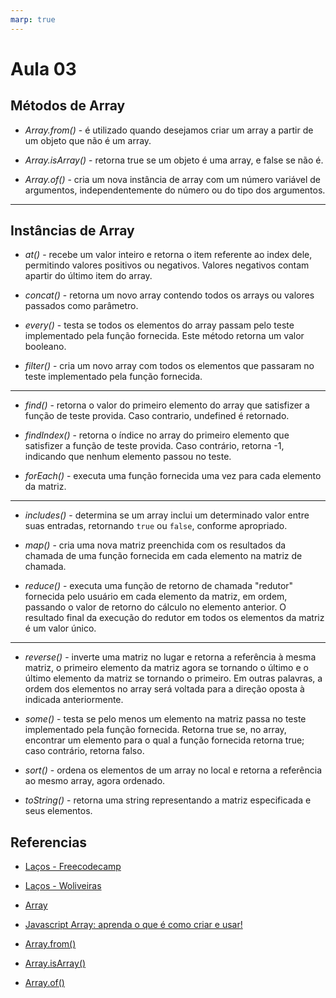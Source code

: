```yaml
---
marp: true
---
```


# Aula 03

## Métodos de Array

- _Array.from()_ - é utilizado quando desejamos criar um array a partir de um objeto que não é um array.

- _Array.isArray()_ - retorna true se um objeto é uma array, e false se não é.

- _Array.of()_ - cria um nova instância de array com um número variável de argumentos, independentemente do número ou do tipo dos argumentos.

---

## Instâncias de Array

- _at()_ - recebe um valor inteiro e retorna o item referente ao index dele, permitindo valores positivos ou negativos. Valores negativos contam apartir do último item do array.

- _concat()_ - retorna um novo array contendo todos os arrays ou valores passados como parâmetro.

- _every()_ - testa se todos os elementos do array passam pelo teste implementado pela função fornecida. Este método retorna um valor booleano.

- _filter()_ - cria um novo array com todos os elementos que passaram no teste implementado pela função fornecida.

---

- _find()_ - retorna o valor do primeiro elemento do array que satisfizer a função de teste provida. Caso contrario, undefined é retornado.

- _findIndex()_ - retorna o índice no array do primeiro elemento que satisfizer a função de teste provida. Caso contrário, retorna -1, indicando que nenhum elemento passou no teste.

- _forEach()_ - executa uma função fornecida uma vez para cada elemento da matriz.

---

- _includes()_ - determina se um array inclui um determinado valor entre suas entradas, retornando `true` ou `false`, conforme apropriado.

- _map()_ - cria uma nova matriz preenchida com os resultados da chamada de uma função fornecida em cada elemento na matriz de chamada.

- _reduce()_ - executa uma função de retorno de chamada "redutor" fornecida pelo usuário em cada elemento da matriz, em ordem, passando o valor de retorno do cálculo no elemento anterior. O resultado final da execução do redutor em todos os elementos da matriz é um valor único.

---

- _reverse()_ - inverte uma matriz no lugar e retorna a referência à mesma matriz, o primeiro elemento da matriz agora se tornando o último e o último elemento da matriz se tornando o primeiro. Em outras palavras, a ordem dos elementos no array será voltada para a direção oposta à indicada anteriormente.

- _some()_ - testa se pelo menos um elemento na matriz passa no teste implementado pela função fornecida. Retorna true se, no array, encontrar um elemento para o qual a função fornecida retorna true; caso contrário, retorna falso.

- _sort()_ - ordena os elementos de um array no local e retorna a referência ao mesmo array, agora ordenado.

- _toString()_ - retorna uma string representando a matriz especificada e seus elementos.

## Referencias

- [Laços - Freecodecamp](https://www.freecodecamp.org/portuguese/news/lacos-em-javascript-explicados-lacos-for-while-do-while-e-mais/)
- [Laços - Woliveiras](https://woliveiras.com.br/posts/la%C3%A7os-de-repeti%C3%A7%C3%A3o-for-for-in-for-of/)

- [Array](https://developer.mozilla.org/pt-BR/docs/Web/JavaScript/Reference/Global_Objects/Array)

- [Javascript Array: aprenda o que é como criar e usar!](https://blog.betrybe.com/javascript/javascript-array/)

- [Array.from()](https://developer.mozilla.org/pt-BR/docs/Web/JavaScript/Reference/Global_Objects/Array/from)

- [Array.isArray()](https://developer.mozilla.org/pt-BR/docs/Web/JavaScript/Reference/Global_Objects/Array/isArray)

- [Array.of()](https://developer.mozilla.org/pt-BR/docs/Web/JavaScript/Reference/Global_Objects/Array/of)